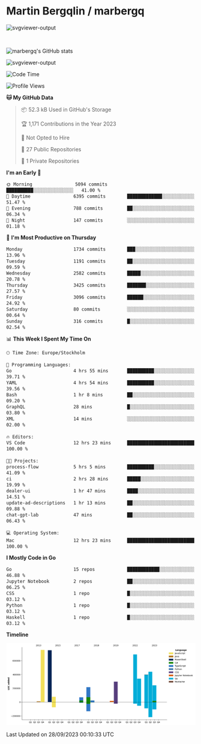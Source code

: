 # Martin Bergqlin / marbergq

![svgviewer-output](https://user-images.githubusercontent.com/2405410/206014777-22d41ecb-c24f-421d-b7d9-bba2cb5bb0de.svg)

<br>

<!--- [![Martin's Week](https://github-readme-stats.vercel.app/api/wakatime?username=marbergq&theme=dark)](https://github.com/anuraghazra/github-readme-stats) -->

![marbergq's GitHub stats](https://github-readme-stats.vercel.app/api?username=marbergq&count_private=true&show_icons=true)

![svgviewer-output](https://wakatime.com/badge/user/3f0a2069-6683-4e19-9a4a-7d21ea815067.svg)

<!--START_SECTION:waka-->
![Code Time](http://img.shields.io/badge/Code%20Time-3%2C336%20hrs%2043%20mins-blue)

![Profile Views](http://img.shields.io/badge/Profile%20Views-0-blue)

**🐱 My GitHub Data** 

> 📦 52.3 kB Used in GitHub's Storage 
 > 
> 🏆 1,171 Contributions in the Year 2023
 > 
> 🚫 Not Opted to Hire
 > 
> 📜 27 Public Repositories 
 > 
> 🔑 1 Private Repositories 
 > 
**I'm an Early 🐤** 

```text
🌞 Morning                5094 commits        ██████████░░░░░░░░░░░░░░░   41.00 % 
🌆 Daytime                6395 commits        █████████████░░░░░░░░░░░░   51.47 % 
🌃 Evening                788 commits         ██░░░░░░░░░░░░░░░░░░░░░░░   06.34 % 
🌙 Night                  147 commits         ░░░░░░░░░░░░░░░░░░░░░░░░░   01.18 % 
```
📅 **I'm Most Productive on Thursday** 

```text
Monday                   1734 commits        ███░░░░░░░░░░░░░░░░░░░░░░   13.96 % 
Tuesday                  1191 commits        ██░░░░░░░░░░░░░░░░░░░░░░░   09.59 % 
Wednesday                2582 commits        █████░░░░░░░░░░░░░░░░░░░░   20.78 % 
Thursday                 3425 commits        ███████░░░░░░░░░░░░░░░░░░   27.57 % 
Friday                   3096 commits        ██████░░░░░░░░░░░░░░░░░░░   24.92 % 
Saturday                 80 commits          ░░░░░░░░░░░░░░░░░░░░░░░░░   00.64 % 
Sunday                   316 commits         █░░░░░░░░░░░░░░░░░░░░░░░░   02.54 % 
```


📊 **This Week I Spent My Time On** 

```text
🕑︎ Time Zone: Europe/Stockholm

💬 Programming Languages: 
Go                       4 hrs 55 mins       ██████████░░░░░░░░░░░░░░░   39.71 % 
YAML                     4 hrs 54 mins       ██████████░░░░░░░░░░░░░░░   39.56 % 
Bash                     1 hr 8 mins         ██░░░░░░░░░░░░░░░░░░░░░░░   09.20 % 
GraphQL                  28 mins             █░░░░░░░░░░░░░░░░░░░░░░░░   03.80 % 
XML                      14 mins             ░░░░░░░░░░░░░░░░░░░░░░░░░   02.00 % 

🔥 Editors: 
VS Code                  12 hrs 23 mins      █████████████████████████   100.00 % 

🐱‍💻 Projects: 
process-flow             5 hrs 5 mins        ██████████░░░░░░░░░░░░░░░   41.09 % 
ci                       2 hrs 28 mins       █████░░░░░░░░░░░░░░░░░░░░   19.99 % 
dealer-ui                1 hr 47 mins        ████░░░░░░░░░░░░░░░░░░░░░   14.51 % 
update-ad-descriptions   1 hr 13 mins        ██░░░░░░░░░░░░░░░░░░░░░░░   09.88 % 
chat-gpt-lab             47 mins             ██░░░░░░░░░░░░░░░░░░░░░░░   06.43 % 

💻 Operating System: 
Mac                      12 hrs 23 mins      █████████████████████████   100.00 % 
```

**I Mostly Code in Go** 

```text
Go                       15 repos            ████████████░░░░░░░░░░░░░   46.88 % 
Jupyter Notebook         2 repos             ██░░░░░░░░░░░░░░░░░░░░░░░   06.25 % 
CSS                      1 repo              █░░░░░░░░░░░░░░░░░░░░░░░░   03.12 % 
Python                   1 repo              █░░░░░░░░░░░░░░░░░░░░░░░░   03.12 % 
Haskell                  1 repo              █░░░░░░░░░░░░░░░░░░░░░░░░   03.12 % 
```



**Timeline**

![Lines of Code chart](https://raw.githubusercontent.com/marbergq/marbergq/main/assets/bar_graph.png)


 Last Updated on 28/09/2023 00:10:33 UTC
<!--END_SECTION:waka-->

